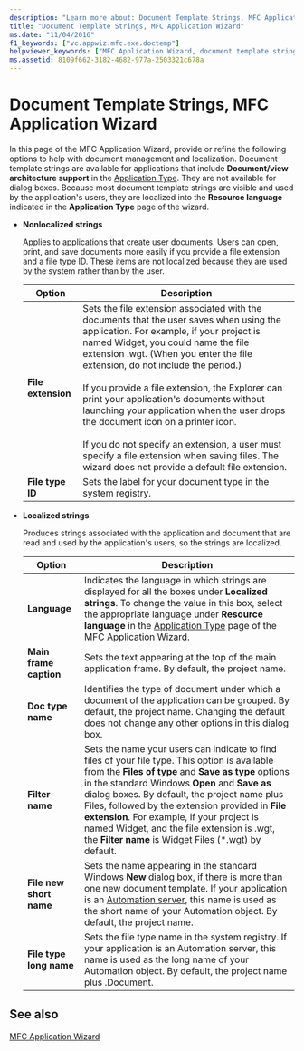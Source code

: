 ```yaml
---
description: "Learn more about: Document Template Strings, MFC Application Wizard"
title: "Document Template Strings, MFC Application Wizard"
ms.date: "11/04/2016"
f1_keywords: ["vc.appwiz.mfc.exe.doctemp"]
helpviewer_keywords: ["MFC Application Wizard, document template strings"]
ms.assetid: 8109f662-3182-4682-977a-2503321c678a
---
```

# Document Template Strings, MFC Application Wizard

In this page of the MFC Application Wizard, provide or refine the following options to help with document management and localization. Document template strings are available for applications that include **Document/view architecture support** in the [Application Type](../../mfc/reference/application-type-mfc-application-wizard.md). They are not available for dialog boxes. Because most document template strings are visible and used by the application's users, they are localized into the **Resource language** indicated in the **Application Type** page of the wizard.

- **Nonlocalized strings**

   Applies to applications that create user documents. Users can open, print, and save documents more easily if you provide a file extension and a file type ID. These items are not localized because they are used by the system rather than by the user.

   |Option|Description|
   |------------|-----------------|
   |**File extension**|Sets the file extension associated with the documents that the user saves when using the application. For example, if your project is named Widget, you could name the file extension .wgt. (When you enter the file extension, do not include the period.)<br /><br /> If you provide a file extension, the Explorer can print your application's documents without launching your application when the user drops the document icon on a printer icon.<br /><br /> If you do not specify an extension, a user must specify a file extension when saving files. The wizard does not provide a default file extension.|
   |**File type ID**|Sets the label for your document type in the system registry.|

- **Localized strings**

   Produces strings associated with the application and document that are read and used by the application's users, so the strings are localized.

   |Option|Description|
   |------------|-----------------|
   |**Language**|Indicates the language in which strings are displayed for all the boxes under **Localized strings**. To change the value in this box, select the appropriate language under **Resource language** in the [Application Type](../../mfc/reference/application-type-mfc-application-wizard.md) page of the MFC Application Wizard.|
   |**Main frame caption**|Sets the text appearing at the top of the main application frame. By default, the project name.|
   |**Doc type name**|Identifies the type of document under which a document of the application can be grouped. By default, the project name. Changing the default does not change any other options in this dialog box.|
   |**Filter name**|Sets the name your users can indicate to find files of your file type. This option is available from the **Files of type** and **Save as type** options in the standard Windows **Open** and **Save as** dialog boxes. By default, the project name plus Files, followed by the extension provided in **File extension**. For example, if your project is named Widget, and the file extension is .wgt, the **Filter name** is Widget Files (*.wgt) by default.|
   |**File new short name**|Sets the name appearing in the standard Windows **New** dialog box, if there is more than one new document template. If your application is an [Automation server](../../mfc/automation-servers.md), this name is used as the short name of your Automation object. By default, the project name.|
   |**File type long name**|Sets the file type name in the system registry. If your application is an Automation server, this name is used as the long name of your Automation object. By default, the project name plus .Document.|

## See also

[MFC Application Wizard](../../mfc/reference/mfc-application-wizard.md)
